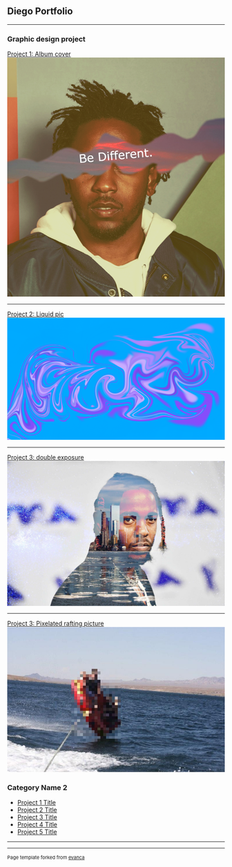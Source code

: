 ## Diego Portfolio

---

### Graphic design project 

[Project 1: Album cover](/sample_page)
<img src="images/Kendrick Lamar final.png?raw=true"/>

---
[Project 2: Liquid pic ](/pdf/sample_presentation.pdf)
<img src="images/liquid pic.png?raw=true"/>

---
[Project 3: double exposure](http://example.com/)
<img src="images/kdot double exposure.jpg?raw=true"/>

---
[Project 3: Pixelated rafting picture ](http://example.com/)
<img src="images/pixxelated rafting.jpg?raw=true"/>

### Category Name 2

- [Project 1 Title](http://example.com/)
- [Project 2 Title](http://example.com/)
- [Project 3 Title](http://example.com/)
- [Project 4 Title](http://example.com/)
- [Project 5 Title](http://example.com/)

---




---
<p style="font-size:11px">Page template forked from <a href="https://github.com/evanca/quick-portfolio">evanca</a></p>
<!-- Remove above link if you don't want to attibute -->

